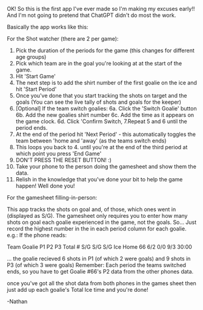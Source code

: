 OK! So this is the first app I've ever made so I'm making my excuses early!!
And I'm not going to pretend that ChatGPT didn't do most the work.

Basically the app works like this:

For the Shot watcher (there are 2 per game):

1. Pick the duration of the periods for the game (this changes for different age groups)
2. Pick which team are in the goal you're looking at at the start of the game.
3. Hit 'Start Game'
4. The next step is to add the shirt number of the first goalie on the ice and hit 'Start Period'
5. Once you've done that you start tracking the shots on target and the goals
   (You can see the live tally of shots and goals for the keeper)
6. [Optional] If the team switch goalies:
   6a. Click the 'Switch Goalie' button
   6b. Add the new goalies shirt number
   6c. Add the time as it appears on the game clock.
   6d. Click 'Confirm Switch,
7.Repeat 5 and 6 until the period ends.
8. At the end of the period hit 'Next Period' - this automatically toggles the team between 'home and 'away' (as the teams switch ends)
9. This loops you back to 4. until you're at the end of the third period at which point you press 'End Game'
10. DON'T PRESS THE RESET BUTTON! :)
11. Take your phone to the person doing the gamesheet and show them the data.
12. Relish in the knowledge that you've done your bit to help the game happen! Well done you!

For the gamesheet filling-in-person:

This app tracks the shots on goal and, of those, which ones went in (displayed as S/G).
The gamesheet only requires you to enter how many shots on goal each goalie experienced in the game, not the goals.
So...
Just record the highest number in the in each period column for each goalie.
e.g.:
If the phone reads:

Team    Goalie    P1     P2    P3    Total
          #      S/G    S/G    S/G    Ice
Home      66     6/2    0/0    9/3    30:00


... the goalie recieved 6 shots in P1 (of which 2 were goals) and 9 shots in P3 (of which 3 were goals)
Remember: Each period the teams switched ends, so you have to get Goalie #66's P2 data from the other phones data.

once you've got all the shot data from both phones in the games sheet then just add up each goalie's Total Ice time and you're done!


-Nathan
   
